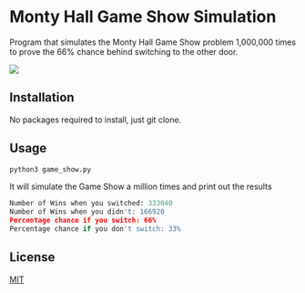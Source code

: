# Monty Hall Game Show Simulation

Program that simulates the Monty Hall Game Show problem 1,000,000 times to prove the 66% chance behind switching to the other door.

![](https://github.com/flyseddy/Monty_Hall_Game_Show_Sim/blob/master/demo.gif)
## Installation
No packages required to install, just git clone.


## Usage

```python
python3 game_show.py
```
It will simulate the Game Show a million times and print out the results

```python
Number of Wins when you switched: 333040
Number of Wins when you didn't: 166920
Percentage chance if you switch: 66%
Percentage chance if you don't switch: 33%
```

## License
[MIT](https://github.com/flyseddy/Monty_Hall_Game_Show_Sim/blob/master/LICENSE)